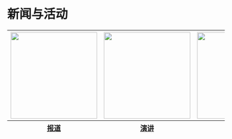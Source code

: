 <html>
<head>
<meta charset="uft-8">
    <style>
        .hahala {
             top:50px;
        }
    </style>
</head>
<body>
<h1>新闻与活动</h1>
<table>
    <thead>
        <tr>
           <th><img src="https://zhanbei521.github.io/3.jpg" width="200" height="200"></th>
           <th><img src="https://zhanbei521.github.io/2.jpg" width="200" height="200"></th>
           <th><img src="https://zhanbei521.github.io/1.jpg" width="200" height="200"></th>
        </tr>
    </thead>
    <thead>
        <tr>
            <div class="hahala">
           <th><a href="">报道</a></th>
           <th><a href="">演讲</a></th>
           <th><a href="">学堂周报</a></th>
            </div>
        </tr>
    </thead>
</table>
</body>
</html>
